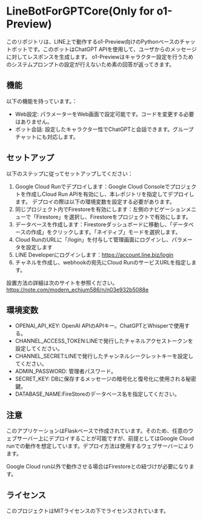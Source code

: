 # LineBotForGPTCore(Only for o1-Preview)

このリポジトリは、LINE上で動作するo1-Preview向けのPythonベースのチャットボットです。このボットはChatGPT APIを使用して、ユーザからのメッセージに対してレスポンスを生成します。
o1-Previewはキャラクター設定を行うためのシステムプロンプトの設定が行えないため素の回答が返ってきます。

## 機能
以下の機能を持っています。：

- Web設定: パラメーターをWeb画面で設定可能です。コードを変更する必要はありません。
- ボット会話: 設定したキャラクター性でChatGPTと会話できます。グループチャットにも対応します。

## セットアップ
以下のステップに従ってセットアップしてください：
1. Google Cloud Runでデプロイします：Google Cloud Consoleでプロジェクトを作成しCloud Run APIを有効にし、本レポジトリを指定してデプロイします。 デプロイの際は以下の環境変数を設定する必要があります。
2. 同じプロジェクト内でFirestoreを有効にします：左側のナビゲーションメニューで「Firestore」を選択し、Firestoreをプロジェクトで有効にします。
3. データベースを作成します：Firestoreダッシュボードに移動し、「データベースの作成」をクリックします。「ネイティブ」モードを選択します。
6. Cloud RunのURLに「/login」を付与して管理画面にログインし、パラメータを設定します
7. LINE Developerにログインします：https://account.line.biz/login
8. チャネルを作成し、webhookの宛先にCloud RunのサービスURLを指定します。

設置方法の詳細は次のサイトを参照ください。
https://note.com/modern_echium586/n/n03e932b5088e

## 環境変数
- OPENAI_API_KEY: OpenAI APIのAPIキー。ChatGPTとWhisperで使用する。
- CHANNEL_ACCESS_TOKEN:LINEで発行したチャネルアクセストークンを設定してください。
- CHANNEL_SECRET:LINEで発行したチャンネルシークレットキーを設定してください。
- ADMIN_PASSWORD: 管理者パスワード。
- SECRET_KEY: DBに保存するメッセージの暗号化と復号化に使用される秘密鍵。
- DATABASE_NAME:FireStoreのデータベース名を指定してください。

## 注意
このアプリケーションはFlaskベースで作成されています。そのため、任意のウェブサーバー上にデプロイすることが可能ですが、前提としてはGoogle Cloud runでの動作を想定しています。デプロイ方法は使用するウェブサーバーによります。

Google Cloud run以外で動作させる場合はFirestoreとの紐づけが必要になります。

## ライセンス
このプロジェクトはMITライセンスの下でライセンスされています。
